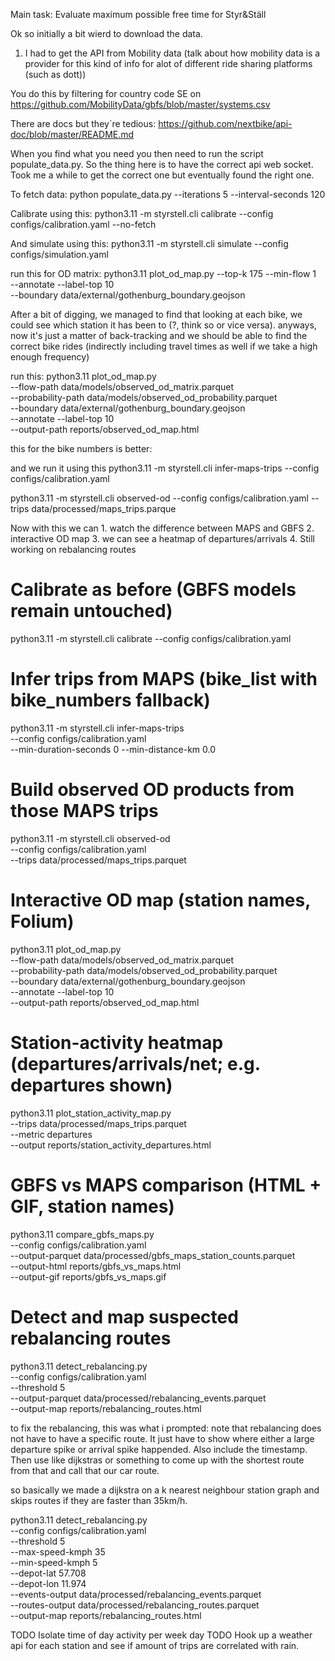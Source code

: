 Main task: Evaluate maximum possible free time for Styr&Ställ

Ok so initially a bit wierd to download the data. 
1. I had to get the API from Mobility data (talk about how mobility data is a provider for this kind of info for alot of different ride sharing platforms (such as dott))

You do this by filtering for country code SE on https://github.com/MobilityData/gbfs/blob/master/systems.csv

There are docs but they´re tedious: https://github.com/nextbike/api-doc/blob/master/README.md

When you find what you need you then need to run the script populate_data.py. So the thing here is to have the correct api web socket. Took me a while to get the correct one but eventually found the right one.  

To fetch data: python populate_data.py --iterations 5 --interval-seconds 120

Calibrate using this:
python3.11 -m styrstell.cli calibrate --config configs/calibration.yaml --no-fetch

And simulate using this:
python3.11 -m styrstell.cli simulate --config configs/simulation.yaml

run this for OD matrix:
python3.11 plot_od_map.py --top-k 175 --min-flow 1 \
  --annotate --label-top 10 \
  --boundary data/external/gothenburg_boundary.geojson


After a bit of digging, we managed to find that looking at each bike, we could see which station it has been to (?, think so or vice versa). anyways, now it's just a matter of back-tracking and we should be able to find the correct bike rides (indirectly including travel times as well if we take a high enough frequency)

run this:
python3.11 plot_od_map.py \
  --flow-path data/models/observed_od_matrix.parquet \
  --probability-path data/models/observed_od_probability.parquet \
  --boundary data/external/gothenburg_boundary.geojson \
  --annotate --label-top 10 \
  --output-path reports/observed_od_map.html


this for the bike numbers is better:

and we run it using this 
python3.11 -m styrstell.cli infer-maps-trips --config configs/calibration.yaml

python3.11 -m styrstell.cli observed-od --config configs/calibration.yaml --trips data/processed/maps_trips.parque


Now with this we can 1. watch the difference between MAPS and GBFS 2. interactive OD map 3. we can see a heatmap of departures/arrivals 4. Still working on rebalancing routes 

# Calibrate as before (GBFS models remain untouched)
python3.11 -m styrstell.cli calibrate --config configs/calibration.yaml

# Infer trips from MAPS (bike_list with bike_numbers fallback)
python3.11 -m styrstell.cli infer-maps-trips \
  --config configs/calibration.yaml \
  --min-duration-seconds 0 --min-distance-km 0.0

# Build observed OD products from those MAPS trips
python3.11 -m styrstell.cli observed-od \
  --config configs/calibration.yaml \
  --trips data/processed/maps_trips.parquet

# Interactive OD map (station names, Folium)
python3.11 plot_od_map.py \
  --flow-path data/models/observed_od_matrix.parquet \
  --probability-path data/models/observed_od_probability.parquet \
  --boundary data/external/gothenburg_boundary.geojson \
  --annotate --label-top 10 \
  --output-path reports/observed_od_map.html

# Station-activity heatmap (departures/arrivals/net; e.g. departures shown)
python3.11 plot_station_activity_map.py \
  --trips data/processed/maps_trips.parquet \
  --metric departures \
  --output reports/station_activity_departures.html

# GBFS vs MAPS comparison (HTML + GIF, station names)
python3.11 compare_gbfs_maps.py \
  --config configs/calibration.yaml \
  --output-parquet data/processed/gbfs_maps_station_counts.parquet \
  --output-html reports/gbfs_vs_maps.html \
  --output-gif reports/gbfs_vs_maps.gif

# Detect and map suspected rebalancing routes
python3.11 detect_rebalancing.py \
  --config configs/calibration.yaml \
  --threshold 5 \
  --output-parquet data/processed/rebalancing_events.parquet \
  --output-map reports/rebalancing_routes.html

to fix the rebalancing, this was what i prompted:
note that rebalancing does not have to have a specific route. It just have to show where either a large departure spike or arrival spike happended. Also include the timestamp. Then use like dijkstras or something to come up with the shortest route from that and call that our car route.

so basically we made a dijkstra on a k nearest neighbour station graph and skips routes if they are faster than 35km/h. 

python3.11 detect_rebalancing.py \
  --config configs/calibration.yaml \
  --threshold 5 \
  --max-speed-kmph 35 \
  --min-speed-kmph 5 \
  --depot-lat 57.708 \
  --depot-lon 11.974 \
  --events-output data/processed/rebalancing_events.parquet \
  --routes-output data/processed/rebalancing_routes.parquet \
  --output-map reports/rebalancing_routes.html


TODO  Isolate time of day activity per week day 
TODO  Hook up a weather api for each station and see if amount of trips are correlated with rain.